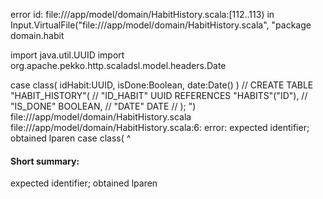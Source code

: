 error id: file://<WORKSPACE>/app/model/domain/HabitHistory.scala:[112..113) in Input.VirtualFile("file://<WORKSPACE>/app/model/domain/HabitHistory.scala", "package domain.habit

import java.util.UUID
import org.apache.pekko.http.scaladsl.model.headers.Date

case class(
  idHabit:UUID,
  isDone:Boolean,
  date:Date()
)
// CREATE TABLE "HABIT_HISTORY"(
//   "ID_HABIT" UUID REFERENCES "HABITS"("ID"),
//   "IS_DONE" BOOLEAN,
//   "DATE" DATE
// );
")
file://<WORKSPACE>/app/model/domain/HabitHistory.scala
file://<WORKSPACE>/app/model/domain/HabitHistory.scala:6: error: expected identifier; obtained lparen
case class(
          ^
#### Short summary: 

expected identifier; obtained lparen